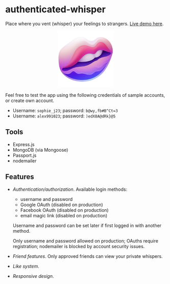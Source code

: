 # authenticated-whisper

Place where you vent (whisper) your feelings to strangers. [Live demo
here](https://authenticated-whisper-b6194854ff4c.herokuapp.com/).

<p align="center">
    <a href="https://authenticated-whisper-b6194854ff4c.herokuapp.com/" target="_blank" rel="noreferrer">
        <img src="./design/app-icon.png" alt="Icon" width="175">
    </a>
</p>

Feel free to test the app using the following credentials of sample accounts, or
create own account.

- Username: `sophie_j23`; password: `b@wy,fb#B^Ct=3`
- Username: `alex991023`; password: `)edX8A@dRk}@5`

## Tools

- Express.js
- MongoDB (via Mongoose)
- Passport.js
- nodemailer

## Features

- _Authentication/authorization_. Available login methods:

  - username and password
  - Google OAuth (disabled on production)
  - Facebook OAuth (disabled on production)
  - email magic link (disabled on production)

  Username and password can be set later if first logged in with another method.

  Only username and password allowed on production; OAuths require registration;
  nodemailer is blocked by account security issues.

- _Friend features_. Only approved friends can view your private whispers.
- _Like system_.
- _Responsive design_.
